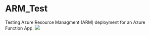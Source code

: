 # ARM_Test
Testing Azure Resource Managment (ARM) deployment for an Azure Function App. 
<a href="https://portal.azure.com/#create/Microsoft.Template/uri/https%3A%2F%2Fraw.githubusercontent.com%2Fazure%2Fazure-quickstart-templates%2Fmaster%2F201-function-app-dedicated-github-deploy%2Fazuredeploy.json" target="_blank">
    <img src="http://azuredeploy.net/deploybutton.png"/>
</a>